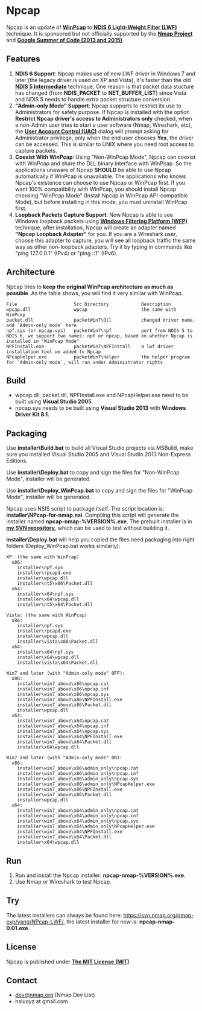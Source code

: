 Npcap
==========
Npcap is an update of [**WinPcap**](http://www.winpcap.org/) to [**NDIS 6 Light-Weight Filter (LWF)**](https://msdn.microsoft.com/en-us/library/windows/hardware/ff565492(v=vs.85).aspx) technique. It is sponsored but not officially supported by the [**Nmap Project**](http://nmap.org/) and [**Google Summer of Code (2013 and 2015)**](https://developers.google.com/open-source/gsoc/).

## Features

1. **NDIS 6 Support**: Npcap makes use of new LWF driver in Windows 7 and later (the legacy driver is used on XP and Vista), it's faster than the old [**NDIS 5 Intermediate**](https://msdn.microsoft.com/en-us/library/windows/hardware/ff557012(v=vs.85).aspx) technique, One reason is that packet data stucture has changed (from **NDIS_PACKET** to **NET_BUFFER_LIST**) since Vista and NDIS 5 needs to handle extra packet structure conversion.
2. **"Admin-only Mode" Support**: Npcap supports to restrict its use to Administrators for safety purpose. If Npcap is installed with the option **Restrict Npcap driver's access to Administrators only** checked, when a non-Admin user tries to start a user software (Nmap, Wireshark, etc), the [**User Account Control (UAC)**](http://windows.microsoft.com/en-us/windows/what-is-user-account-control#1TC=windows-7) dialog will prompt asking for Administrator privilege, only when the end user chooses **Yes**, the driver can be accessed. This is similar to UNIX where you need root access to capture packets.
3. **Coexist With WinPcap**: Using "Non-WinPcap Mode", Npcap can coexist with WinPcap and share the DLL binary interface with WinPcap. So the applications unaware of Npcap **SHOULD** be able to use Npcap automatically if WinPcap is unavailable. The applications who knows Npcap's existence can choose to use Npcap or WinPcap first. If you want 100% compatibility with WinPcap, you should install Npcap choosing "WinPcap Mode" (Install Npcap in WinPcap API-compatible Mode), but before installing in this mode, you must uninstall WinPcap first.
4. **Loopback Packets Capture Support**: Now Npcap is able to see Windows loopback packets using [**Windows Filtering Platform (WFP)**](https://msdn.microsoft.com/en-us/library/windows/desktop/aa366510(v=vs.85).aspx) technique, after installation, Npcap will create an adapter named **"Npcap Loopback Adapter"** for you. If you are a Wireshark user, choose this adapter to capture, you will see all loopback traffic the same way as other non-loopback adapters. Try it by typing in commands like "ping 127.0.0.1" (IPv4) or "ping ::1" (IPv6).

## Architecture

Npcap tries to **keep the original WinPcap architecture as much as possible**. As the table shows, you will find it very similar with WinPcap.
```
File                     Src Directory            Description
wpcap.dll                wpcap                    the same with WinPcap
packet.dll               packetWin7\Dll           changed driver name, add `Admin-only mode` here
npf.sys (or npcap.sys)   packetWin7\npf           port from NDIS 5 to NDIS 6, we support two names: npf or npcap, based on whether Npcap is installed in "WinPcap Mode"
NPFInstall.exe           packetWin7\NPFInstall    a lwf driver installation tool we added to Npcap
NPcapHelper.exe          packetWin7\Helper        the helper program for `Admin-only mode`, will run under Administrator rights
```

## Build

* wpcap.dll, packet.dll, NPFInstall.exe and NPcapHelper.exe need to be built using **Visual Studio 2005**.
* npcap.sys needs to be built using **Visual Studio 2013** with **Windows Driver Kit 8.1**.

## Packaging

Use **installer\Build.bat** to build all Visual Studio projects via MSBuild, make sure you installed Visual Studio 2005 and Visual Studio 2013 Non-Express Editions.

Use **installer\Deploy.bat** to copy and sign the files for "Non-WinPcap Mode", installer will be generated.

Use **installer\Deploy_WinPcap.bat** to copy and sign the files for "WinPcap Mode", installer will be generated.

Npcap uses NSIS script to package itself. The script location is: **installer\NPcap-for-nmap.nsi**. Compiling this script will generate the installer named **npcap-nmap-%VERSION%.exe**. The prebuilt installer is in [**my SVN repository**](https://svn.nmap.org/nmap-exp/yang/NPcap-LWF/), which can be used to test without building it.

**installer\Deploy.bat** will help you copied the files need packaging into right folders (Deploy_WinPcap.bat works similarly):
```
XP: (the same with WinPcap)
  x86:
    installer\npf.sys
    installer\rpcapd.exe
    installer\wpcap.dll
    installer\nt5\x86\Packet.dll
  x64:
    installer\x64\npf.sys
    installer\x64\wpcap.dll
    installer\nt5\x64\Packet.dll
    
Vista: (the same with WinPcap)
  x86:
    installer\npf.sys
    installer\rpcapd.exe
    installer\wpcap.dll
    installer\vista\x86\Packet.dll
  x64:
    installer\x64\npf.sys
    installer\x64\wpcap.dll
    installer\vista\x64\Packet.dll
    
Win7 and later (with "Admin-only mode" OFF):
  x86:
    installer\win7_above\x86\npcap.cat
    installer\win7_above\x86\npcap.inf
    installer\win7_above\x86\npcap.sys
    installer\win7_above\x86\NPFInstall.exe
    installer\win7_above\x86\Packet.dll
    installer\wpcap.dll
  x64:
    installer\win7_above\x64\npcap.cat
    installer\win7_above\x64\npcap.inf
    installer\win7_above\x64\npcap.sys
    installer\win7_above\x64\NPFInstall.exe
    installer\win7_above\x64\Packet.dll
    installer\x64\wpcap.dll
    
Win7 and later (with "Admin-only mode" ON):
  x86:
    installer\win7_above\x86\admin_only\npcap.cat
    installer\win7_above\x86\admin_only\npcap.inf
    installer\win7_above\x86\admin_only\npcap.sys
    installer\win7_above\x86\admin_only\NPcapHelper.exe
    installer\win7_above\x86\NPFInstall.exe
    installer\win7_above\x86\Packet.dll
    installer\wpcap.dll
  x64:
    installer\win7_above\x64\admin_only\npcap.cat
    installer\win7_above\x64\admin_only\npcap.inf
    installer\win7_above\x64\admin_only\npcap.sys
    installer\win7_above\x64\admin_only\NPcapHelper.exe
    installer\win7_above\x64\NPFInstall.exe
    installer\win7_above\x64\Packet.dll
    installer\x64\wpcap.dll
```

## Run

1. Run and install the Npcap installer: **npcap-nmap-%VERSION%.exe**.
2. Use Nmap or Wireshark to test Npcap.

## Try

The latest installers can always be found here: https://svn.nmap.org/nmap-exp/yang/NPcap-LWF/, the latest installer for now is: **npcap-nmap-0.01.exe**.

## License

Npcap is published under [**The MIT License (MIT)**](http://opensource.org/licenses/MIT).

## Contact

* dev@nmap.org (Nmap Dev List)
* hsluoyz at gmail.com
